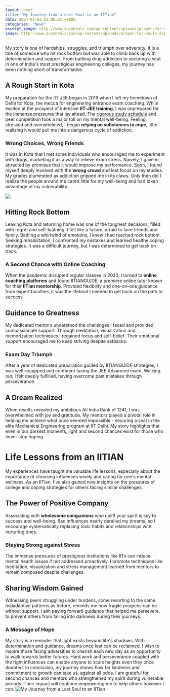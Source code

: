 ```yaml
---
layout: post
title: "My Journey from a Lost Soul to an IITian"
date: 2024-01-02 02:06:02 +0000
categories: "News"
excerpt_image: http://www.suzyheals.com/wp-content/uploads/prayer-for-souls-departed.jpg
image: http://www.suzyheals.com/wp-content/uploads/prayer-for-souls-departed.jpg
---
```


My story is one of hardships, struggles, and triumph over adversity. It is a tale of someone who hit rock bottom but was able to climb back up with determination and support. From battling drug addiction to securing a seat in one of India's most prestigious engineering colleges, my journey has been nothing short of transformative.
## A Rough Start in Kota
My preparation for the IIT JEE began in 2019 when I left my hometown of Delhi for Kota, the mecca for engineering entrance exam coaching. While excited at the prospect of intensive **IIT-JEE training**, I was unprepared for the immense pressures that lay ahead. The [rigorous study schedule](https://store.fi.io.vn/chihuahuas-sunflower-chihuahua-mom-mothers-day-dog-mom-women-1-chihuahua-dog) and peer competition took a major toll on my mental well-being. Feeling stressed and overwhelmed, I began **relying on substances to cope**, little realizing it would pull me into a dangerous cycle of addiction.
### Wrong Choices, Wrong Friends
It was in Kota that I met some individuals who encouraged me to experiment with drugs, marketing it as a way to relieve exam stress. Naively, I gave in, attracted by promises that it would improve my performance. Soon, I found myself deeply involved with the **wrong crowd** and lost focus on my studies. My grades plummeted as addiction gripped me in its claws. Only then did I realize the people around me cared little for my well-being and had taken advantage of my vulnerability.

![](https://i.pinimg.com/originals/56/48/56/564856e38d60fa463161b90b793a0cf8.png)
## Hitting Rock Bottom
Leaving Kota and returning home was one of the toughest decisions, filled with regret and self-loathing. I felt like a failure, afraid to face friends and family. Battling a whirlwind of emotions, I knew I had reached rock bottom. Seeking rehabilitation, I confronted my mistakes and learned healthy coping strategies. It was a difficult journey, but I was determined to get back on track.
### A Second Chance with Online Coaching
When the pandemic disrupted regular classes in 2020, I turned to **online coaching platforms** and found IITIANGUIDE, a premiere online tutor known for their **IITian mentorship**. Provided flexibility and one-on-one guidance from expert faculties, it was the lifeboat I needed to get back on the path to success.
## Guidance to Greatness 
My dedicated mentors understood the challenges I faced and provided compassionate support. Through meditation, visualization and memorization techniques I regained focus and self-belief. Their emotional support encouraged me to keep striving despite setbacks.
### Exam Day Triumph
After a year of dedicated preparation guided by IITIANGUIDE strategies, I was well-equipped and confident facing the JEE Advanced exam. Walking out, I felt deeply fulfilled, having overcome past mistakes through perseverance.
## A Dream Realized
When results revealed my ambitious All India Rank of 1241, I was overwhelmed with joy and gratitude. My mentors played a pivotal role in helping me achieve what once seemed impossible - securing a seat in the elite Mechanical Engineering program at IIT Delhi. My story highlights that even in our darkest moments, light and second chances exist for those who never stop hoping.
# Life Lessons from an IITIAN 
My experiences have taught me valuable life lessons, especially about the importance of choosing influences wisely and caring for one's mental wellness. As an IITian, I've also gained new insights on the pressures of college and coping strategies for others facing similar challenges.
## The Power of Positive Company
Associating with **wholesome companions** who uplift your spirit is key to success and well-being. Bad influences nearly derailed my dreams, so I encourage systematically replacing toxic habits and relationships with nurturing ones.
### Staying Strong against Stress  
The immense pressures of prestigious institutions like IITs can induce mental health issues if not addressed proactively. I promote techniques like meditation, visualization and stress management learned from mentors to remain composed despite challenges.
## Sharing Wisdom Gained
Witnessing peers struggling under burdens, some resorting to the same maladaptive patterns as before, reminds me how fragile progress can be without support. I aim paying forward guidance that helped me persevere, to prevent others from falling into darkness during their journeys.
### A Message of Hope
My story is a reminder that light exists beyond life's shadows. With determination and guidance, dreams once lost can be reclaimed. I wish to inspire those facing adversities to cherish each new day as an opportunity to walk towards better futures. Hard work and perseverance coupled with the right influences can enable anyone to scale heights even they once doubted.
In conclusion, my journey shows how far kindness and commitment to growth can take us, against all odds. I am grateful for second chances and mentors who strengthened my spirit during vulnerable periods. Their impact will continue empowering me to help others however I can.
![My Journey from a Lost Soul to an IITian](http://www.suzyheals.com/wp-content/uploads/prayer-for-souls-departed.jpg)